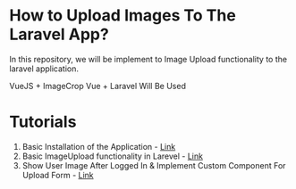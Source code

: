 # How to Upload Images To The Laravel App?

In this repository, we will be implement to Image Upload functionality to the laravel application.

VueJS + ImageCrop Vue + Laravel Will Be Used

# Tutorials

1. Basic Installation of the Application - [Link](tutorials/tutorial1.md)
2. Basic ImageUpload functionality in Larevel - [Link](tutorials/tutorial2.md)
3. Show User Image After Logged In & Implement Custom Component For Upload Form - [Link](tutorials/tutorial3.md)
